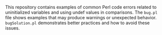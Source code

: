 This repository contains examples of common Perl code errors related to uninitialized variables and using undef values in comparisons.  The `bug.pl` file shows examples that may produce warnings or unexpected behavior. `bugSolution.pl` demonstrates better practices and how to avoid these issues.